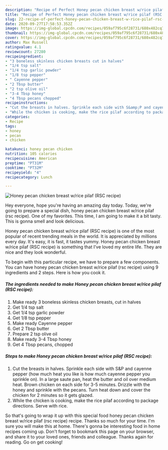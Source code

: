 ```yaml
---
description: "Recipe of Perfect Honey pecan chicken breast w/rice pilaf (RSC recipe)"
title: "Recipe of Perfect Honey pecan chicken breast w/rice pilaf (RSC recipe)"
slug: 22-recipe-of-perfect-honey-pecan-chicken-breast-w-rice-pilaf-rsc-recipe
date: 2020-09-27T17:58:53.352Z
image: https://img-global.cpcdn.com/recipes/059af795c6f28731/680x482cq70/honey-pecan-chicken-breast-wrice-pilaf-rsc-recipe-recipe-main-photo.jpg
thumbnail: https://img-global.cpcdn.com/recipes/059af795c6f28731/680x482cq70/honey-pecan-chicken-breast-wrice-pilaf-rsc-recipe-recipe-main-photo.jpg
cover: https://img-global.cpcdn.com/recipes/059af795c6f28731/680x482cq70/honey-pecan-chicken-breast-wrice-pilaf-rsc-recipe-recipe-main-photo.jpg
author: Max Russell
ratingvalue: 4.1
reviewcount: 27280
recipeingredient:
- "3 boneless skinless chicken breasts cut in halves"
- "1/4 tsp salt"
- "1/4 tsp garlic powder"
- "1/8 tsp pepper"
- " Cayenne pepper"
- "2 Tbsp butter"
- "2 tsp olive oil"
- "3-4 Tbsp honey"
- "4 Tbsp pecans chopped"
recipeinstructions:
- "Cut the breasts in halves. Sprinkle each side with S&amp;P and cayenne pepper (how much heat you like is how much cayenne pepper you sprinkle on). In a large saute pan, heat the butter and oil over medium heat. Brown chicken on each side for 3-5 minutes. Drizzle with the honey and sprinkle with the pecans. Turn heat down and cover the chicken for 2 minutes so it gets glazed."
- "While the chicken is cooking, make the rice pilaf according to package directions. Serve with rice."
categories:
- Recipe
tags:
- honey
- pecan
- chicken

katakunci: honey pecan chicken 
nutrition: 105 calories
recipecuisine: American
preptime: "PT31M"
cooktime: "PT32M"
recipeyield: "4"
recipecategory: Lunch

---
```



![Honey pecan chicken breast w/rice pilaf (RSC recipe)](https://img-global.cpcdn.com/recipes/059af795c6f28731/680x482cq70/honey-pecan-chicken-breast-wrice-pilaf-rsc-recipe-recipe-main-photo.jpg)

Hey everyone, hope you're having an amazing day today. Today, we're going to prepare a special dish, honey pecan chicken breast w/rice pilaf (rsc recipe). One of my favorites. This time, I am going to make it a bit tasty. This is gonna smell and look delicious.

Honey pecan chicken breast w/rice pilaf (RSC recipe) is one of the most popular of recent trending meals in the world. It is appreciated by millions every day. It's easy, it is fast, it tastes yummy. Honey pecan chicken breast w/rice pilaf (RSC recipe) is something that I've loved my entire life. They are nice and they look wonderful.




To begin with this particular recipe, we have to prepare a few components. You can have honey pecan chicken breast w/rice pilaf (rsc recipe) using 9 ingredients and 2 steps. Here is how you cook it.

<!--inarticleads1-->

##### The ingredients needed to make Honey pecan chicken breast w/rice pilaf (RSC recipe):

1. Make ready 3 boneless skinless chicken breasts, cut in halves
1. Get 1/4 tsp salt
1. Get 1/4 tsp garlic powder
1. Get 1/8 tsp pepper
1. Make ready  Cayenne pepper
1. Get 2 Tbsp butter
1. Prepare 2 tsp olive oil
1. Make ready 3-4 Tbsp honey
1. Get 4 Tbsp pecans, chopped




<!--inarticleads2-->

##### Steps to make Honey pecan chicken breast w/rice pilaf (RSC recipe):

1. Cut the breasts in halves. Sprinkle each side with S&amp;P and cayenne pepper (how much heat you like is how much cayenne pepper you sprinkle on). In a large saute pan, heat the butter and oil over medium heat. Brown chicken on each side for 3-5 minutes. Drizzle with the honey and sprinkle with the pecans. Turn heat down and cover the chicken for 2 minutes so it gets glazed.
1. While the chicken is cooking, make the rice pilaf according to package directions. Serve with rice.




So that's going to wrap it up with this special food honey pecan chicken breast w/rice pilaf (rsc recipe) recipe. Thanks so much for your time. I'm sure you will make this at home. There's gonna be interesting food in home recipes coming up. Don't forget to bookmark this page on your browser, and share it to your loved ones, friends and colleague. Thanks again for reading. Go on get cooking!

